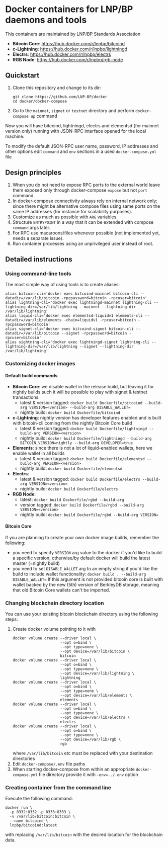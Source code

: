 # Docker containers for LNP/BP daemons and tools

This containers are maintained by LNP/BP Standards Association

- **Bitcoin Core**: <https://hub.docker.com/r/lnpbp/bitcoind>
- **c-Lightning**: <https://hub.docker.com/r/lnpbp/lightningd>
- **Electrs**: <https://hub.docker.com/r/lnpbp/electrs>
- **RGB Node**: <https://hub.docker.com/r/lnpbp/rgb-node>


## Quickstart

1. Clone this repository and change to its dir: 
    ```shell script
   git clone https://github.com/LNP-BP/docker
   cd docker/docker-compose
    ```
2. Go to the `mainnet`, `signet` or `testnet` directory and perform 
   `docker-compose up` command

Now you will have bitcoind, lightningd, electrs and elementsd (for mainnet 
version only) running with JSON-RPC interface opened for the local machine.

To modify the default JSON-RPC user name, password, IP addresses and other 
options edit `command` and `env` sections in a used `docker-compose.yml` file


## Design principles

1. When you do not need to expose RPC ports to the external world leave them exposed only through docker-compose `expose` but not `port` command.
2. In docker-compose connectivity always rely on internal network only; since there might be alternative compose files using same ports on the same IP addresses (for instance for scalability purposes).
3. Customize as much as possible with `ARG` variables.
4. Structure `ENTRYPOINT` in a way that it can be extended with compose `command` args later.
5. For RPC use macaroons/files whenever possible (not implemented yet, needs a separate issue).
6. Run container processes using an unprivileged user instead of root.

## Detailed instructions

### Using command-line tools

The most simple way of using tools is to create aliases:
```shell script
alias bitcoin-cli='docker exec bitcoind-mainnet bitcoin-cli --datadir=/var/lib/bitcoin -rpcpassword=bitcoin -rpcuser=bitcoin'
alias lightning-cli='docker exec lightningd-mainnet lightning-cli --lightning-dir=/var/lib/lightning --mainnet --lightning-dir /var/lib/lightning'
alias liquid-cli='docker exec elementsd-liquidv1 elements-cli --datadir=/var/lib/elements -chain=liquidv1 -rpcuser=bitcoin -rpcpassword=bitcoin'
alias signet-cli='docker exec bitcoind-signet bitcoin-cli --datadir=/var/lib/bitcoin --signet -rpcpassword=bitcoin -rpcuser=bitcoin'
alias sightning-cli='docker exec lightningd-signet lightning-cli --lightning-dir=/var/lib/lightning --signet --lightning-dir /var/lib/lightning'
```

### Customizing docker images

#### Default build commands

- **Bitcoin Core**: we disable wallet in the release build, but leaving it for
  nightly builds such it will be possible to play with signet & testnet
  transactions.
    - latest & version tagged:
      `docker build Dockerfile/bitcoind --build-arg VERSION=<version> --build-arg DISABLE_WALLET=`
    - nightly build:
      `docker build Dockerfile/bitcoind`
- **c-Lightning**: nightly version has developer features enabled and is built
  with bitcoin-cli coming from the nightly Bitcoin Core build
    - latest & version tagged:
      `docker build Dockerfile/lightningd --build-arg VERSION=<version>`
    - nightly build:
      `docker build Dockerfile/lightningd --build-arg BITCOIN_VERSION=nightly --build-arg DEVELOPER=true`
- **Elements**: since there is not a lot of liquid-enabled wallets, here we
  enable wallet in all builds
    - latest & version tagged:
      `docker build Dockerfile/elementsd --build-arg VERSION=<version>`
    - nightly build:
      `docker build Dockerfile/elementsd`
- **Electrs**:
    - latest & version tagged:
      `docker build Dockerfile/electrs --build-arg VERSION=<version>`
    - nightly build:
      `docker build Dockerfile/electrs`
- **RGB Node**:
    - latest:
      `docker build Dockerfile/rgbd --build-arg`
    - version tagged:
      `docker build Dockerfile/rgbd --build-arg VERSION=<version>`
    - nightly build:
      `docker build Dockerfile/rgbd --build-arg VERSION=`

#### Bitcoin Core

If you are planning to create your own docker image builds, remember the 
following:

- you need to specify `VERSION` arg value to the docker if you'd like to 
  build a specific version; otherwise/by default docker will build the latest  
  master (=nightly build)
- you need to set `DISABLE_WALLET` arg to an empty string if you'd like 
  the build to include wallet functionality:
  `docker build . --build-arg DISABLE_WALLET=`
  If this argument is not provided bitcoin core is built with wallet backed
  by the new (5th) version of BerkleyDB storage, meaning that old Bitcoin Core
  wallets can't be imported.


### Changing blockchain directory location

You can use your existing bitcoin blockchain directory using the following steps:
1. Create docker volume pointing to it with
    ```shell script
    docker volume create --driver local \
                         --opt o=bind \
                         --opt type=none \
                         --opt device=/var/lib/bitcoin \
                         bitcoin
    docker volume create --driver local \
                         --opt o=bind \
                         --opt type=none \
                         --opt device=/var/lib/lightning \
                         lightning 
    docker volume create --driver local \
                         --opt o=bind \
                         --opt type=none \
                         --opt device=/var/lib/elements \
                         elements 
    docker volume create --driver local \
                         --opt o=bind \
                         --opt type=none \
                         --opt device=/var/lib/electrs \
                         electrs
    docker volume create --driver local \
                         --opt o=bind \
                         --opt type=none \
                         --opt device=/var/lib/rgb \
                         rgb
    ```
   where `/var/lib/bitcoin` etc must be replaced with your destination directories
2. Edit `docker-compose/.env` file paths
3. When starting docker-compose from within an appropriate `docker-compose.yml` 
   file directory provide it with `-env=../.env` option

### Creating container from the command line

Execute the following command:
```shell script
docker run \
  -p 8332:8332 -p 8333:8333 \
  -v /var/lib/bitcoin:bitcoin \
  --name bitcoind \
  lnpbp/bitcoind:latest
```
with replacing `/var/lib/bitcoin` with the desired location for the blockchain
data.
